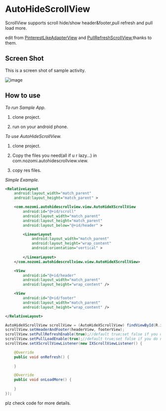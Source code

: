 AutoHideScrollView
==================

ScrollView supports scroll hide/show header&amp;footer,pull refresh and pull load more.


edit from [PinterestLikeAdapterView][1] and [PullRefreshScrollView][2],thanks to them.

Screen Shot
----------------
This is a screen shot of sample activity.

![image](https://raw.github.com/xuyangbill/AutoHideScrollView/master/screenshots/1.png)

How to use
-------------

*To run Sample App.*

  1. clone project.

  2. run on your android phone.

*To use AutoHideScrollView.*

  1. clone project.

  2. Copy the files you need(all if u r lazy…) in com.nozomi.autohidescrollview.view.

  3. copy res files.

*Simple Example.*

```xml
<RelativeLayout
    android:layout_width="match_parent"
    android:layout_height="match_parent" >

    <com.nozomi.autohidescrollview.view.AutoHideXScrollView
        android:id="@+id/scroll"
        android:layout_width="match_parent"
        android:layout_height="match_parent"
        android:layout_below="@+id/header" >

        <LinearLayout
            android:layout_width="match_parent"
            android:layout_height="wrap_content"
            android:orientation="vertical" >
            
        </LinearLayout>
    </com.nozomi.autohidescrollview.view.AutoHideXScrollView>

    <View
        android:id="@+id/header"
        android:layout_width="match_parent"
        android:layout_height="wrap_content" />

    <View
        android:id="@+id/footer"
        android:layout_width="match_parent"
        android:layout_height="wrap_content" />

</RelativeLayout>
```

```java
AutoHideXScrollView scrollView = (AutoHideXScrollView) findViewById(R.id.scroll);
scrollView.setHeaderAndFooter(headerView, footerView);
scrollView.setPullRefreshEnable(true);//default true;set false if you do not want to pull refresh
scrollView.setPullLoadEnable(true);//default true;set false if you do not want to pull load more	
scrollView.setXScrollViewListener(new IXScrollViewListener() {

	@Override
	public void onRefresh() {
				
	}

	@Override
	public void onLoadMore() {
	
	}
});
```
plz check code for more details.


[1]: https://github.com/GDG-Korea/PinterestLikeAdapterView
[2]: https://github.com/6a209/PullRefreshScrollView